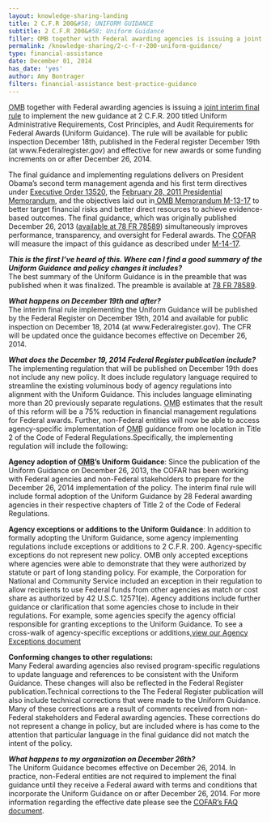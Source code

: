 ```yaml
---
layout: knowledge-sharing-landing
title: 2 C.F.R 200&#58; UNIFORM GUIDANCE
subtitle: 2 C.F.R 200&#58; Uniform Guidance
filler: OMB together with Federal awarding agencies is issuing a joint interim final rule to implement the new guidance at 2 C.F.R. 200 titled Uniform Administrative Requirements, Cost Principles, and Audit Requirements for Federal Awards (Uniform Guidance).
permalink: /knowledge-sharing/2-c-f-r-200-uniform-guidance/
type: financial-assistance
date: December 01, 2014
has_date: 'yes'
author: Amy Bontrager 
filters: financial-assistance best-practice-guidance
---
```


<p><abbr title="Office of Management and Budget">OMB</abbr> together with Federal awarding agencies is issuing a <a href="https://www.federalregister.gov/articles/2014/12/19/2014-28697/federal-awarding-agency-regulatory-implementation-uniform-administrative-requirements-cost">joint interim final rule</a> to implement the new guidance at 2 C.F.R. 200 titled Uniform Administrative Requirements, Cost Principles, and Audit Requirements for Federal Awards (Uniform Guidance). The rule will be available for public inspection December 18th, published in the Federal register December 19th (at www.Federalregister.gov) and effective for new awards or some funding increments on or after December 26, 2014.</p>
<p>The final guidance and implementing regulations delivers on President Obama’s second term management agenda and his first term directives under <a href="https://www.govinfo.gov/content/pkg/DCPD-200900942/pdf/DCPD-200900942.pdf">Executive Order 13520</a>, the <a href="http://www.whitehouse.gov/the-press-office/2011/02/28/presidential-memorandum-administrative-flexibility">February 28, 2011 Presidential Memorandum</a>, and the objectives laid out in<a href="http://www.whitehouse.gov/sites/default/files/omb/memoranda/2013/m-13-17.pdf"> <abbr title="Office of Management and Budget">OMB</abbr> Memorandum M-13-17</a> to better target financial risks and better direct resources to achieve evidence-based outcomes. The final guidance, which was originally published December 26, 2013 (<a href="http://www.gpo.gov/fdsys/granule/FR-2013-12-26/2013-30465/content-detail.html">available at 78 FR 78589</a>) simultaneously improves performance, transparency, and oversight for Federal awards. The <abbr title="Council on Financial Assistance Reform">COFAR</abbr> will measure the impact of this guidance as described under <a href="{{ site.baseurl }}/assets/files/m-14-17.pdf">M-14-17</a>.</p>
<p><strong><i>This is the first I’ve heard of this. Where can I find a good summary of the Uniform Guidance and policy changes it includes?<br />
</i></strong>The best summary of the Uniform Guidance is in the preamble that was published when it was finalized. The preamble is available at <a href="http://www.gpo.gov/fdsys/pkg/FR-2013-12-26/pdf/2013-30465.pdf">78 FR 78589</a>.</p>
<p><strong><i>What happens on December 19th and after?<br />
</i></strong>The interim final rule implementing the Uniform Guidance will be published by the Federal Register on December 19th, 2014 and available for public inspection on December 18, 2014 (at www.Federalregister.gov). The CFR will be updated once the guidance becomes effective on December 26, 2014.</p>
<p><strong><i>What does the December 19, 2014 Federal Register publication include?<br />
</i></strong>The implementing regulation that will be published on December 19th does not include any new policy. It does include regulatory language required to streamline the existing voluminous body of agency regulations into alignment with the Uniform Guidance. This includes language eliminating more than 20 previously separate regulations. <abbr title="Office of Management and Budget">OMB</abbr> estimates that the result of this reform will be a 75% reduction in financial management regulations for Federal awards. Further, non-Federal entities will now be able to access agency-specific implementation of <abbr title="Office of Management and Budget">OMB</abbr> guidance from one location in Title 2 of the Code of Federal Regulations.Specifically, the implementing regulation will include the following:</p>
<div>
<p><b>Agency adoption of <abbr title="Office of Management and Budget">OMB</abbr>’s Uniform Guidance</b>: Since the publication of the Uniform Guidance on December 26, 2013, the COFAR has been working with Federal agencies and non-Federal stakeholders to prepare for the December 26, 2014 implementation of the policy. The interim final rule will include formal adoption of the Uniform Guidance by 28 Federal awarding agencies in their respective chapters of Title 2 of the Code of Federal Regulations.</p>
<p><b>Agency exceptions or additions to the Uniform Guidance</b>: In addition to formally adopting the Uniform Guidance, some agency implementing regulations include exceptions or additions to 2 C.F.R. 200. Agency-specific exceptions do not represent new policy. OMB only accepted exceptions where agencies were able to demonstrate that they were authorized by statute or part of long standing policy. For example, the Corporation for National and Community Service included an exception in their regulation to allow recipients to use Federal funds from other agencies as match or cost share as authorized by 42 U.S.C. 12571(e). Agency additions include further guidance or clarification that some agencies chose to include in their regulations. For example, some agencies specify the agency official responsible for granting exceptions to the Uniform Guidance. To see a cross-walk of agency-specific exceptions or additions,<a href="{{site.baseurl}}/wp-content/uploads/2014/12/Agency-Exceptions.pdf">view our Agency Exceptions document</a></p>
<p><b>Conforming changes to other regulations:</b><br />
Many Federal awarding agencies also revised program-specific regulations to update language and references to be consistent with the Uniform Guidance. These changes will also be reflected in the Federal Register publication.Technical corrections to the The Federal Register publication will also include technical corrections that were made to the Uniform Guidance. Many of these corrections are a result of comments received from non-Federal stakeholders and Federal awarding agencies. These corrections do not represent a change in policy, but are included where is has come to the attention that particular language in the final guidance did not match the intent of the policy.</p>
<p><strong><i>What happens to my organization on December 26th?<br />
</i></strong>The Uniform Guidance becomes effective on December 26, 2014. In practice, non-Federal entities are not required to implement the final guidance until they receive a Federal award with terms and conditions that incorporate the Uniform Guidance on or after December 26, 2014. For more information regarding the effective date please see the <a href="{{ site.baseurl }}/wp-content/uploads/2014/11/2014-11-26-Frequently-Asked-Questions.pdf">COFAR’s FAQ document</a>.</p>
</div>

